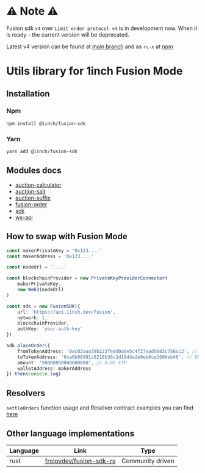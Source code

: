 # ⚠️ Note ⚠️
Fusion sdk `v4` over `Limit order protocol v4` is in development now. When it is ready - the current version will be deprecated. 

Latest v4 version can be found at [main branch](https://github.com/1inch/fusion-sdk/tree/main) and as `rc-x` at [npm](https://www.npmjs.com/package/@1inch/fusion-sdk?activeTab=versions)

# Utils library for 1inch Fusion Mode

## Installation

### Npm

```
npm install @1inch/fusion-sdk
```

### Yarn

```
yarn add @1inch/fusion-sdk
```

## Modules docs

-   [auction-calculator](src/auction-calculator/README.md)
-   [auction-salt](src/auction-salt/README.md)
-   [auction-suffix](src/auction-suffix/README.md)
-   [fusion-order](src/fusion-order/README.md)
-   [sdk](src/sdk/README.md)
-   [ws-api](src/ws-api/README.md)

## How to swap with Fusion Mode

```typescript
const makerPrivateKey = '0x123....'
const makerAddress = '0x123....'

const nodeUrl = '....'

const blockchainProvider = new PrivateKeyProviderConnector(
    makerPrivateKey,
    new Web3(nodeUrl)
)

const sdk = new FusionSDK({
    url: 'https://api.1inch.dev/fusion',
    network: 1,
    blockchainProvider,
    authKey: 'your-auth-key'
})

sdk.placeOrder({
    fromTokenAddress: '0xc02aaa39b223fe8d0a0e5c4f27ead9083c756cc2', // WETH
    toTokenAddress: '0xa0b86991c6218b36c1d19d4a2e9eb0ce3606eb48', // USDC
    amount: '50000000000000000', // 0.05 ETH
    walletAddress: makerAddress
}).then(console.log)
```

## Resolvers

`settleOrders` function usage and Resolver contract examples you can find [here](https://github.com/1inch/fusion-resolver-example)

## Other language implementations

| Language | Link                                                                  | Type             |
| -------- | --------------------------------------------------------------------- | ---------------- |
| rust     | [frolovdev/fusion-sdk-rs](https://github.com/frolovdev/fusion-sdk-rs) | Community driven |
